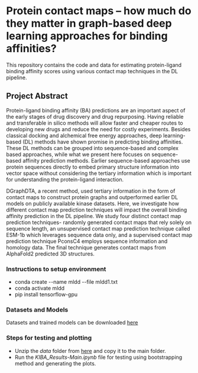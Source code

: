 # Protein contact maps – how much do they matter in graph-based deep learning approaches for binding affinities?

This repository contains the code and data for estimating protein-ligand binding affinity scores using various contact map techniques in the DL pipeline.

## Project Abstract

Protein-ligand binding affinity (BA) predictions are an important aspect of the early stages of drug discovery and drug repurposing. Having reliable and transferable in silico methods will allow faster and cheaper routes to developing new drugs and reduce the need for costly experiments. Besides classical docking and alchemical free energy approaches, deep learning-based (DL) methods have shown promise in predicting binding affinities. These DL methods can be grouped into sequence-based and complex based approaches, while what we present here focuses on sequence-based affinity prediction methods. 
Earlier sequence-based approaches use protein sequences directly to embed primary structure information into vector space without considering the tertiary information which is important for understanding the protein-ligand interaction. 

DGraphDTA, a recent method, used tertiary information in the form of contact maps to construct protein graphs and outperformed earlier DL models on publicly available kinase datasets. Here, we investigate how different contact map prediction techniques will impact the overall binding affinity prediction in the DL pipeline. We study four distinct contact map prediction techniques- randomly generated contact maps that rely solely on sequence length, an unsupervised contact map prediction technique called ESM-1b which leverages sequence data only, and a supervised contact map prediction technique PconsC4 employs sequence information and homology data. The final technique generates contact maps from AlphaFold2 predicted 3D structures. 

### Instructions to setup environment
- conda create --name mldd --file mldd1.txt 
- conda activate mldd
- pip install tensorflow-gpu

### Datasets and Models

Datasets and trained models can be downloaded [here](https://uoe-my.sharepoint.com/personal/s2112695_ed_ac_uk/_layouts/15/onedrive.aspx?login_hint=s2112695%40ed%2Eac%2Euk&id=%2Fpersonal%2Fs2112695%5Fed%5Fac%5Fuk%2FDocuments%2FBindingAffinity%5FDL%5FData)

### Steps for testing and plotting

* Unzip the *data* folder from [here](https://uoe-my.sharepoint.com/personal/s2112695_ed_ac_uk/_layouts/15/onedrive.aspx?login_hint=s2112695%40ed%2Eac%2Euk&id=%2Fpersonal%2Fs2112695%5Fed%5Fac%5Fuk%2FDocuments%2FBindingAffinity%5FDL%5FData) and copy it to the main folder.
* Run the *KIBA_Results-Main.ipynb* file for testing using bootstrapping method and generating the plots.


